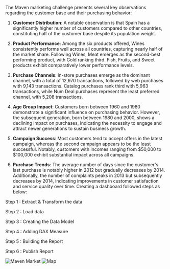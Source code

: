 The Maven marketing challenge presents several key observations regarding the customer base and their purchasing behavior:

1. **Customer Distribution**: A notable observation is that Spain has a significantly higher number of customers compared to other countries, constituting half of the customer base despite its population weight. 

2. **Product Performance**: Among the six products offered, Wines consistently performs well across all countries, capturing nearly half of the market share. Following Wines, Meat emerges as the second-best performing product, with Gold ranking third. Fish, Fruits, and Sweet products exhibit comparatively lower performance levels.

3. **Purchase Channels**: In-store purchases emerge as the dominant channel, with a total of 12,970 transactions, followed by web purchases with 9,143 transactions. Catalog purchases rank third with 5,963 transactions, while Num Deal purchases represent the least preferred channel, with 5,208 transactions.

4. **Age Group Impact**: Customers born between 1960 and 1980 demonstrate a significant influence on purchasing behavior. However, the subsequent generation, born between 1980 and 2000, shows a declining impact on purchases, indicating the necessity to engage and attract newer generations to sustain business growth.

5. **Campaign Success**: Most customers tend to accept offers in the latest campaign, whereas the second campaign appears to be the least successful. Notably, customers with incomes ranging from $50,000 to $100,000 exhibit substantial impact across all campaigns.

6. **Purchase Trends**: The average number of days since the customer's last purchase is notably higher in 2012 but gradually decreases by 2014. Additionally, the number of complaints peaks in 2013 but subsequently decreases by 2014, indicating improvements in customer satisfaction and service quality over time.
Creating a dashboard followed steps as below:

Step 1 : Extract & Transform the data

Step 2 : Load data

Step 3 : Creating the Data Model

Step 4 : Adding DAX Measure

Step 5 : Building the Report

Step 6 : Publish Report

![Maven Market](https://github.com/MonicaSherley/Maven-Market-Challenge/assets/108649555/860d5997-0177-49c5-a63b-82caf5107759)
![Map](https://github.com/MonicaSherley/Maven-Market-Challenge/assets/108649555/f4300eee-e6e0-4bfd-9d56-cc1bed9be22f)
